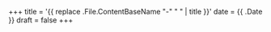 +++
title = '{{ replace .File.ContentBaseName "-" " " | title }}'
date = {{ .Date }}
draft = false
+++

